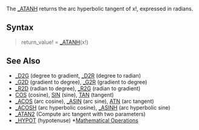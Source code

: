 The [_ATANH](_ATANH) returns the arc hyperbolic tangent of x!, expressed in radians.

## Syntax

> return_value! = [_ATANH](_ATANH)(x!)

## See Also

* [_D2G](_D2G) (degree to gradient, [_D2R](_D2R) (degree to radian)
* [_G2D](_G2D) (gradient to degree), [_G2R](_G2R) (gradient to degree)
* [_R2D](_R2D) (radian to degree), [_R2G](_R2G) (radian to gradient)
* [COS](COS) (cosine), [SIN](SIN) (sine), [TAN](TAN) (tangent)
* [_ACOS](_ACOS) (arc cosine), [_ASIN](_ASIN) (arc sine), [ATN](ATN) (arc tangent)
* [_ACOSH](_ACOSH) (arc hyperbolic  cosine), [_ASINH](_ASINH) (arc hyperbolic  sine)
* [_ATAN2](_ATAN2) (Compute arc tangent with two parameters)
* [_HYPOT](_HYPOT) (hypotenuse)
*[Mathematical Operations](Mathematical-Operations)
